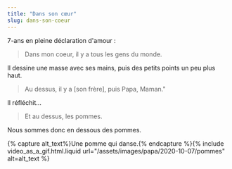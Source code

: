 ```yaml
---
title: "Dans son cœur"
slug: dans-son-coeur
---
```


7-ans en pleine déclaration d'amour :

> Dans mon coeur, il y a tous les gens du monde.

Il dessine une masse avec ses mains, puis des petits points un peu plus haut.

> Au dessus, il y a \[son frère\], puis Papa, Maman."

Il réfléchit…

> Et au dessus, les pommes.

Nous sommes donc en dessous des pommes.

{% capture alt_text%}Une pomme qui danse.{% endcapture %}{% include video_as_a_gif.html.liquid
url="/assets/images/papa/2020-10-07/pommes"
alt=alt_text
%}

